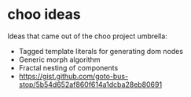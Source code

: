 # choo ideas

Ideas that came out of the choo project umbrella:

- Tagged template literals for generating dom nodes
- Generic morph algorithm
- Fractal nesting of components
- https://gist.github.com/goto-bus-stop/5b54d652af860f614a1dcba28eb80691

